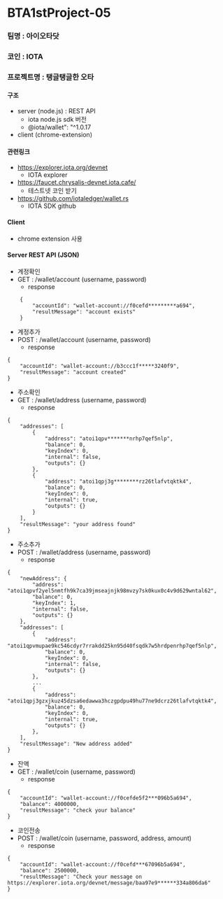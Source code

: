 # BTA1stProject-05

### 팀명 : 아이오타닷
### 코인 : IOTA
### 프로젝트명 : 탱글탱글한 오타

#### 구조
- server (node.js) : REST API
  - iota node.js sdk 버전
  - @iota/wallet": "^1.0.17
- client (chrome-extension)


#### 관련링크
- https://explorer.iota.org/devnet
  - IOTA explorer
- https://faucet.chrysalis-devnet.iota.cafe/
  - 테스트넷 코인 받기
- https://github.com/iotaledger/wallet.rs
  - IOTA SDK github

#### Client
- chrome extension 사용

#### Server REST API (JSON)
- 계정확인
- GET : /wallet/account (username, password)
  - response

```
    {
        "accountId": "wallet-account://f0cefd*********a694",
        "resultMessage": "account exists"
    }
```

- 계정추가
- POST : /wallet/account (username, password)
  - response
```
{
    "accountId": "wallet-account://b3ccc1f*****3240f9",
    "resultMessage": "account created"
}
```

- 주소확인
- GET : /wallet/address (username, password)
  - response
```
{
    "addresses": [
        {
            "address": "atoi1qpv*******nrhp7qef5nlp",
            "balance": 0,
            "keyIndex": 0,
            "internal": false,
            "outputs": {}
        },
        {
            "address": "atoi1qpj3g********rz26tlafvtqktk4",
            "balance": 0,
            "keyIndex": 0,
            "internal": true,
            "outputs": {}
        }
    ],
    "resultMessage": "your address found"
}
```

- 주소추가
- POST : /wallet/address (username, password)
  - response
```
{
    "newAddress": {
        "address": "atoi1qpvf2yel5nmtfh9k7ca39jmseajnjk98mvzy7sk0kux0c4v9d629wntal62",
        "balance": 0,
        "keyIndex": 1,
        "internal": false,
        "outputs": {}
    },
    "addresses": [
        {
            "address": "atoi1qpvmupae9kc546cdyr7rrakdd25kn95d40fsqdk7w5hrdpenrhp7qef5nlp",
            "balance": 0,
            "keyIndex": 0,
            "internal": false,
            "outputs": {}
        },
        ...
        {
            "address": "atoi1qpj3gzxjkuz45dzsa6edawwa3hczgpdpu49hu77ne9dcrz26tlafvtqktk4",
            "balance": 0,
            "keyIndex": 0,
            "internal": true,
            "outputs": {}
        },
    ],
    "resultMessage": "New address added"
}
```

- 잔액
- GET : /wallet/coin (username, password)
  - response
```
{
    "accountId": "wallet-account://f0cefde5f2***096b5a694",
    "balance": 4000000,
    "resultMessage": "check your balance"
}
```

- 코인전송
- POST : /wallet/coin (username, password, address, amount)
  - response
```
{
    "accountId": "wallet-account://f0cefd***67096b5a694",
    "balance": 2500000,
    "resultMessage": "Check your message on https://explorer.iota.org/devnet/message/baa97e9******334a806da6"
}
```